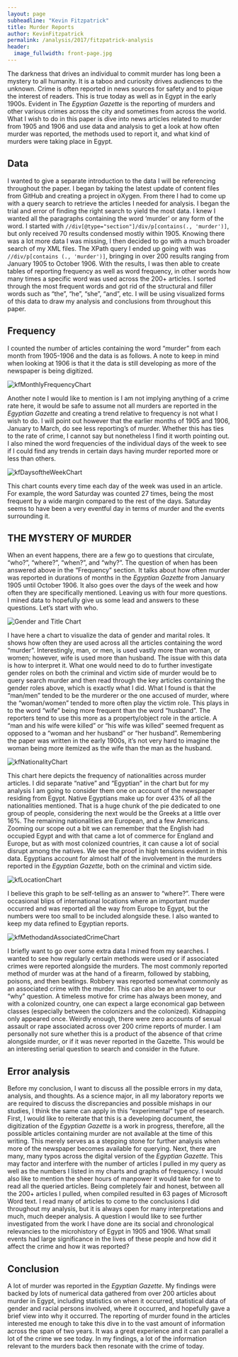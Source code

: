 ```yaml
---
layout: page
subheadline: "Kevin Fitzpatrick"
title: Murder Reports
author: KevinFitzpatrick
permalink: /analysis/2017/fitzpatrick-analysis
header:
  image_fullwidth: front-page.jpg
---
```

The darkness that drives an individual to commit murder has long been a mystery to all humanity. It is a taboo and curiosity drives audiences to the unknown. Crime is often reported in news sources for safety and to pique the interest of readers. This is true today as well as in Egypt in the early 1900s. Evident in The *Egyptian Gazette* is the reporting of murders and other various crimes across the city and sometimes from across the world. What I wish to do in this paper is dive into news articles related to murder from 1905 and 1906 and use data and analysis to get a look at how often murder was reported, the methods used to report it, and what kind of murders were taking place in Egypt.

## Data
I wanted to give a separate introduction to the data I will be referencing throughout the paper. I began by taking the latest update of content files from GitHub and creating a project in oXygen. From there I had to come up with a query search to retrieve the articles I needed for analysis. I began the trial and error of finding the right search to yield the most data. I knew I wanted all the paragraphs containing the word ‘murder’ or any form of the word. I started with `//div[@type="section"]/div/p[contains(., 'murder')]`, but only received 70 results condensed mostly within 1905. Knowing there was a lot more data I was missing, I then decided to go with a much broader search of my XML files. The XPath query I ended up going with was `//div/p[contains (., 'murder')]`, bringing in over 200 results ranging from January 1905 to October 1906. With the results, I was then able to create tables of reporting frequency as well as word frequency, in other words how many times a specific word was used across the 200+ articles. I sorted through the most frequent words and got rid of the structural and filler words such as “the”, “he”, “she”, “and”, etc. I will be using visualized forms of this data to draw my analysis and conclusions from throughout this paper.

## Frequency
I counted the number of articles containing the word “murder” from each month from 1905-1906 and the data is as follows. A note to keep in mind when looking at 1906 is that it the data is still developing as more of the newspaper is being digitized.

![kfMonthlyFrequencyChart](kfMonthlyFrequencyChart.jpg)

Another note I would like to mention is I am not implying anything of a crime rate here, it would be safe to assume not all murders are reported in the *Egyptian Gazette* and creating a trend relative to frequency is not what I wish to do. I will point out however that the earlier months of 1905 and 1906, January to March, do see less reporting’s of murder. Whether this has ties to the rate of crime, I cannot say but nonetheless I find it worth pointing out. I also mined the word frequencies of the individual days of the week to see if I could find any trends in certain days having murder reported more or less than others.

![kfDaysoftheWeekChart](kfDaysoftheWeekChart.jpg)

This chart counts every time each day of the week was used in an article. For example, the word Saturday was counted 27 times, being the most frequent by a wide margin compared to the rest of the days. Saturday seems to have been a very eventful day in terms of murder and the events surrounding it.

## THE MYSTERY OF MURDER
When an event happens, there are a few go to questions that circulate, “who?”, “where?”, “when?”, and “why?”. The question of when has been answered above in the “Frequency” section. It talks about how often murder was reported in durations of months in the *Egyptian Gazette* from January 1905 until October 1906. It also goes over the days of the week and how often they are specifically mentioned. Leaving us with four more questions. I mined data to hopefully give us some lead and answers to these questions. Let’s start with who.

![Gender and Title Chart](kfGenderandTitleChart.jpg)

I have here a chart to visualize the data of gender and marital roles. It shows how often they are used across all the articles containing the word “murder”. Interestingly, man, or men, is used vastly more than woman, or women; however, wife is used more than husband. The issue with this data is how to interpret it. What one would need to do to further investigate gender roles on both the criminal and victim side of murder would be to query search murder and then read through the key articles containing the gender roles above, which is exactly what I did. What I found is that the “man/men” tended to be the murderer or the one accused of murder, where the “woman/women” tended to more often play the victim role. This plays in to the word “wife” being more frequent than the word “husband”.  The reporters tend to use this more as a property/object role in the article. A “man and his wife were killed” or “his wife was killed” seemed frequent as opposed to a “woman and her husband” or “her husband”. Remembering the paper was written in the early 1900s, it’s not very hard to imagine the woman being more itemized as the wife than the man as the husband.

![kfNationalityChart](kfNationalityChart.jpg)

This chart here depicts the frequency of nationalities across murder articles. I did separate “native” and “Egyptian” in the chart but for my analysis I am going to consider them one on account of the newspaper residing from Egypt. Native Egyptians make up for over 43% of all the nationalities mentioned. That is a huge chunk of the pie dedicated to one group of people, considering the next would be the Greeks at a little over 16%. The remaining nationalities are European, and a few Americans. Zooming our scope out a bit we can remember that the English had occupied Egypt and with that came a lot of commerce for England and Europe, but as with most colonized countries, it can cause a lot of social disrupt among the natives. We see the proof in high tensions evident in this data. Egyptians account for almost half of the involvement in the murders reported in the *Egyptian Gazette*, both on the criminal and victim side.

![kfLocationChart](kfLocationChart.jpg)

I believe this graph to be self-telling as an answer to “where?”. There were occasional blips of international locations where an important murder occurred and was reported all the way from Europe to Egypt, but the numbers were too small to be included alongside these. I also wanted to keep my data refined to Egyptian reports.

![kfMethodandAssociatedCrimeChart](kfMethodandAssociatedCrimeChart.jpg)

I briefly want to go over some extra data I mined from my searches. I wanted to see how regularly certain methods were used or if associated crimes were reported alongside the murders. The most commonly reported method of murder was at the hand of a firearm, followed by stabbing, poisons, and then beatings. Robbery was reported somewhat commonly as an associated crime with the murder. This can also be an answer to our “why” question. A timeless motive for crime has always been money, and with a colonized country, one can expect a large economical gap between classes (especially between the colonizers and the colonized). Kidnapping only appeared once. Weirdly enough, there were zero accounts of sexual assault or rape associated across over 200 crime reports of murder. I am personally not sure whether this is a product of the absence of that crime alongside murder, or if it was never reported in the Gazette. This would be an interesting serial question to search and consider in the future.

## Error analysis
Before my conclusion, I want to discuss all the possible errors in my data, analysis, and thoughts. As a science major, in all my laboratory reports we are required to discuss the discrepancies and possible mishaps in our studies, I think the same can apply in this “experimental” type of research. First, I would like to reiterate that this is a developing document, the digitization of the *Egyptian Gazette* is a work in progress, therefore, all the possible articles containing murder are not available at the time of this writing. This merely serves as a stepping stone for further analysis when more of the newspaper becomes available for querying. Next, there are many, many typos across the digital version of the *Egyptian Gazette*. This may factor and interfere with the number of articles I pulled in my query as well as the numbers I listed in my charts and graphs of frequency. I would also like to mention the sheer hours of manpower it would take for one to read all the queried articles. Being completely fair and honest, between all the 200+ articles I pulled, when compiled resulted in 63 pages of Microsoft Word text. I read many of articles to come to the conclusions I did throughout my analysis, but it is always open for many interpretations and much, much deeper analysis. A question I would like to see further investigated from the work I have done are its social and chronological relevancies to the microhistory of Egypt in 1905 and 1906. What small events had large significance in the lives of these people and how did it affect the crime and how it was reported?

## Conclusion
A lot of murder was reported in the *Egyptian Gazette*. My findings were backed by lots of numerical data gathered from over 200 articles about murder in Egypt, including statistics on when it occurred, statistical data of gender and racial persons involved, where it occurred, and hopefully gave a brief view into why it occurred. The reporting of murder found in the articles interested me enough to take this dive in to the vast amount of information across the span of two years. It was a great experience and it can parallel a lot of the crime we see today. In my findings, a lot of the information relevant to the murders back then resonate with the crime of today.
